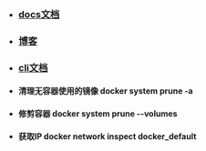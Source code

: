 + ### [docs文档](https://docs.docker.com/docker-for-windows/install-windows-home/)
+ ### [博客](https://www.cntofu.com/book/139/image/dockerfile/healthcheck.md)
+ ### [cli文档](https://docs.docker.com/engine/reference/commandline/cli/)


- #### 清理无容器使用的镜像 docker system prune -a
- #### 修剪容器 docker system prune --volumes
- #### 获取IP docker network inspect docker_default